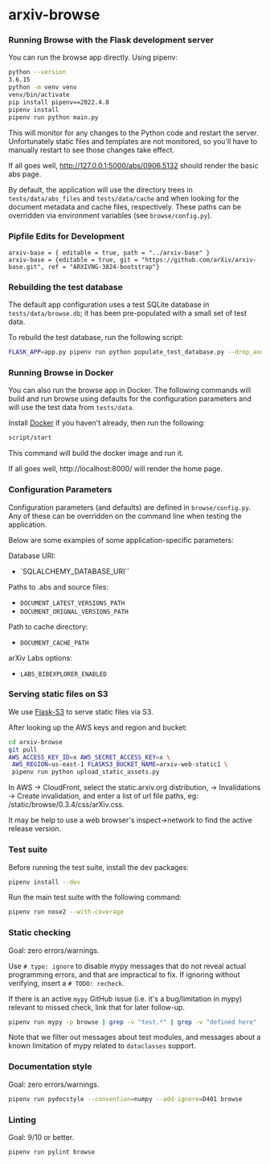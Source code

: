 # arxiv-browse

### Running Browse with the Flask development server

You can run the browse app directly. Using pipenv:

```bash
python --version
3.6.15
python -m venv venv
venv/bin/activate
pip install pipenv==2022.4.8
pipenv install
pipenv run python main.py
```

This will monitor for any changes to the Python code and restart the server.
Unfortunately static files and templates are not monitored, so you'll have to
manually restart to see those changes take effect.

If all goes well, http://127.0.0.1:5000/abs/0906.5132 should render the basic
abs page.

By default, the application will use the directory trees in
`tests/data/abs_files` and `tests/data/cache` and when looking for the
document metadata and cache files, respectively. These paths can be
overridden via environment variables (see `browse/config.py`).

### Pipfile Edits for Development
```
arxiv-base = { editable = true, path = "../arxiv-base" }
arxiv-base = {editable = true, git = "https://github.com/arXiv/arxiv-base.git", ref = "ARXIVNG-3824-bootstrap"}
```

### Rebuilding the test database

The default app configuration uses a test SQLite database in
``tests/data/browse.db``; it has been pre-populated with a small set of test
data.

To rebuild the test database, run the following script:

```bash
FLASK_APP=app.py pipenv run python populate_test_database.py --drop_and_create
```

### Running Browse in Docker
You can also run the browse app in Docker. The following commands will build
and run browse using defaults for the configuration parameters and will use
the test data from `tests/data`.

Install [Docker](https://docs.docker.com/get-docker/) if you haven't already, then run the following:

```bash
script/start
```

This command will build the docker image and run it.

If all goes well, http://localhost:8000/ will render the home page.

### Configuration Parameters

Configuration parameters (and defaults) are defined in `browse/config.py`.
Any of these can be overridden on the command line when testing the application.

Below are some examples of some application-specific parameters:

Database URI:
* `SQLALCHEMY_DATABASE_URI``

Paths to .abs and source files:
* `DOCUMENT_LATEST_VERSIONS_PATH`
* `DOCUMENT_ORIGNAL_VERSIONS_PATH`

Path to cache directory:
* `DOCUMENT_CACHE_PATH`

arXiv Labs options:
* `LABS_BIBEXPLORER_ENABLED`

### Serving static files on S3

We use [Flask-S3](https://flask-s3.readthedocs.io/en/latest/) to serve static
files via S3.

After looking up the AWS keys and region and bucket:
```bash
cd arxiv-browse
git pull
AWS_ACCESS_KEY_ID=x AWS_SECRET_ACCESS_KEY=x \
 AWS_REGION=us-east-1 FLASKS3_BUCKET_NAME=arxiv-web-static1 \
 pipenv run python upload_static_assets.py
```

In AWS -> CloudFront, select the static.arxiv.org distribution, -> Invalidations -> Create invalidation,
and enter a list of url file paths, eg: /static/browse/0.3.4/css/arXiv.css.

It may be help to use a web browser's inspect->network to find the active release version.


### Test suite

Before running the test suite, install the dev packages:

```bash
pipenv install --dev
```

Run the main test suite with the following command:

```bash
pipenv run nose2 --with-coverage
```

### Static checking
Goal: zero errors/warnings.

Use `# type: ignore` to disable mypy messages that do not reveal actual
programming errors, and that are impractical to fix. If ignoring without
verifying, insert a `# TODO: recheck`.

If there is an active `mypy` GitHub issue (i.e. it's a bug/limitation in mypy)
relevant to missed check, link that for later follow-up.

```bash
pipenv run mypy -p browse | grep -v "test.*" | grep -v "defined here"
```

Note that we filter out messages about test modules, and messages about a known
limitation of mypy related to ``dataclasses`` support.

### Documentation style
Goal: zero errors/warnings.

```bash
pipenv run pydocstyle --convention=numpy --add-ignore=D401 browse
```

### Linting
Goal: 9/10 or better.

```bash
pipenv run pylint browse
```
